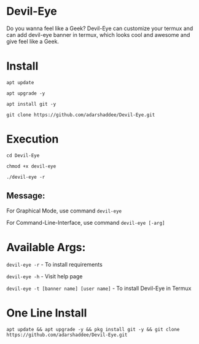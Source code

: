 # Devil-Eye
Do you wanna feel like a Geek? Devil-Eye can customize your termux and can add devil-eye banner in termux, which looks cool and awesome and give feel like a Geek.

# Install
```
apt update
```

```
apt upgrade -y 
```

``` 
apt install git -y 
```

``` 
git clone https://github.com/adarshaddee/Devil-Eye.git 
```

# Execution
``` 
cd Devil-Eye
```

```
chmod +x devil-eye
```

```
./devil-eye -r
```

## Message:
For Graphical Mode, use command ``devil-eye``

For Command-Line-Interface, use command ``devil-eye [-arg]``

# Available Args:
`` devil-eye -r ``  -  To install requirements 

`` devil-eye -h ``  - Visit help page

`` devil-eye -t [banner name] [user name] `` - To install Devil-Eye in Termux 

# One Line Install
``` 
apt update && apt upgrade -y && pkg install git -y && git clone https://github.com/adarshaddee/Devil-Eye.git 
```

